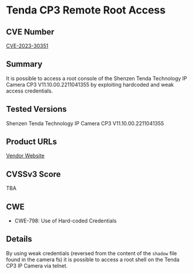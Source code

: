 # Tenda CP3 Remote Root Access

## CVE Number

[CVE-2023-30351](https://www.cve.org/CVERecord?id=CVE-2023-30351)

## Summary

It is possible to access a root console of the Shenzen Tenda Technology IP Camera CP3 V11.10.00.2211041355 by exploiting hardcoded and weak access credentials.

## Tested Versions

Shenzen Tenda Technology IP Camera CP3 V11.10.00.2211041355

## Product URLs

[Vendor Website](https://www.tendacn.com/us/product/CP3v22.html)

## CVSSv3 Score

TBA

## CWE

- CWE-798: Use of Hard-coded Credentials

## Details

By using weak credentials (reversed from the content of the `shadow` file found in the camera fs) it is possible to access a root shell on the Tenda CP3 IP Camera via telnet.